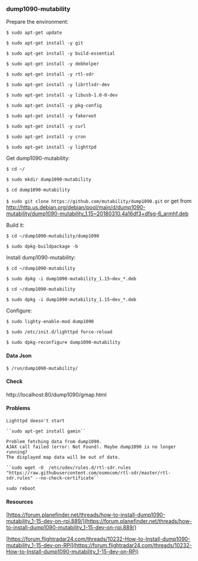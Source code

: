 ### dump1090-mutability

Prepare the environment:

``$ sudo apt-get update``

``$ sudo apt-get install -y git``

``$ sudo apt-get install -y build-essential``

``$ sudo apt-get install -y debhelper``

``$ sudo apt-get install -y rtl-sdr``

``$ sudo apt-get install -y librtlsdr-dev``

``$ sudo apt-get install -y libusb-1.0-0-dev``

``$ sudo apt-get install -y pkg-config``

``$ sudo apt-get install -y fakeroot``

``$ sudo apt-get install -y curl``

``$ sudo apt-get install -y cron``

``$ sudo apt-get install -y lighttpd``

Get dump1090-mutability:

``$ cd ~/``

``$ sudo mkdir dump1090-mutability``

``$ cd dump1090-mutability``

``$ sudo git clone https://github.com/mutability/dump1090.git`` or get from 
http://http.us.debian.org/debian/pool/main/d/dump1090-mutability/dump1090-mutability_1.15~20180310.4a16df3+dfsg-6_armhf.deb

Build it:

``$ cd ~/dump1090-mutability/dump1090``

``$ sudo dpkg-buildpackage -b``

Install dump1090-mutability:

``$ cd ~/dump1090-mutability``

``$ sudo dpkg -i dump1090-mutability_1.15~dev_*.deb``

``$ cd ~/dump1090-mutability``

``$ sudo dpkg -i dump1090-mutability_1.15~dev_*.deb``

Configure:

``$ sudo lighty-enable-mod dump1090``

``$ sudo /etc/init.d/lighttpd force-reload``

``$ sudo dpkg-reconfigure dump1090-mutability``

#### Data Json

``$ /run/dump1090-mutability/``

#### Check

http://localhost:80/dump1090/gmap.html

#### Problems

    Lighttpd doesn't start
    
    ``sudo apt-get install gamin``

    Problem fetching data from dump1090.
    AJAX call failed (error: Not Found). Maybe dump1090 is no longer running?
    The displayed map data will be out of date.
    
    ``sudo wget -O  /etc/udev/rules.d/rtl-sdr.rules "https://raw.githubusercontent.com/osmocom/rtl-sdr/master/rtl-sdr.rules" --no-check-certificate``

    sudo reboot


#### Resources

[https://forum.planefinder.net/threads/how-to-install-dump1090-mutability_1-15-dev-on-rpi.889/](https://forum.planefinder.net/threads/how-to-install-dump1090-mutability_1-15-dev-on-rpi.889/)

[https://forum.flightradar24.com/threads/10232-How-to-Install-dump1090-mutability_1-15-dev-on-RPi](https://forum.flightradar24.com/threads/10232-How-to-Install-dump1090-mutability_1-15-dev-on-RPi)
